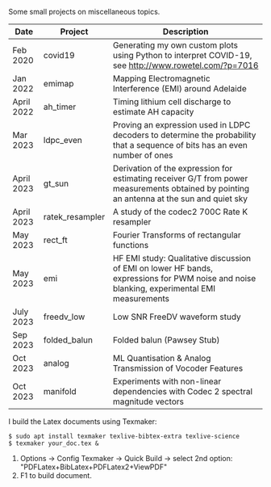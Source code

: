 Some small projects on miscellaneous topics.

| Date | Project | Description |
| --- | --- | --- |
| Feb 2020 | covid19 | Generating my own custom plots using Python to interpret COVID-19, see http://www.rowetel.com/?p=7016 |
| Jan 2022 | emimap | Mapping Electromagnetic Interference (EMI) around Adelaide |
| April 2022 | ah_timer | Timing lithium cell discharge to estimate AH capacity |
| Mar 2023 | ldpc_even | Proving an expression used in LDPC decoders to determine the probability that a sequence of bits has an even number of ones |
| April 2023 | gt_sun | Derivation of the expression for estimating receiver G/T from power measurements obtained by pointing an antenna at the sun and quiet sky |
| April 2023 | ratek_resampler | A study of the codec2 700C Rate K resampler |
| May 2023 | rect_ft | Fourier Transforms of rectangular functions |
| May 2023 | emi | HF EMI study: Qualitative discussion of EMI on lower HF bands, expressions for PWM noise and noise blanking, experimental EMI measurements |
| July 2023 | freedv_low | Low SNR FreeDV waveform study |
| Sep 2023 | folded_balun | Folded balun (Pawsey Stub) |
| Oct 2023 | analog | ML Quantisation & Analog Transmission of Vocoder Features |
| Oct 2023 | manifold | Experiments with non-linear dependencies with Codec 2 spectral magnitude vectors |

I build the Latex documents using Texmaker:

```
$ sudo apt install texmaker texlive-bibtex-extra texlive-science
$ texmaker your_doc.tex &
```

1. Options -> Config Texmaker -> Quick Build -> select 2nd option: "PDFLatex+BibLatex+PDFLatex2+ViewPDF"
1. F1 to build document.
